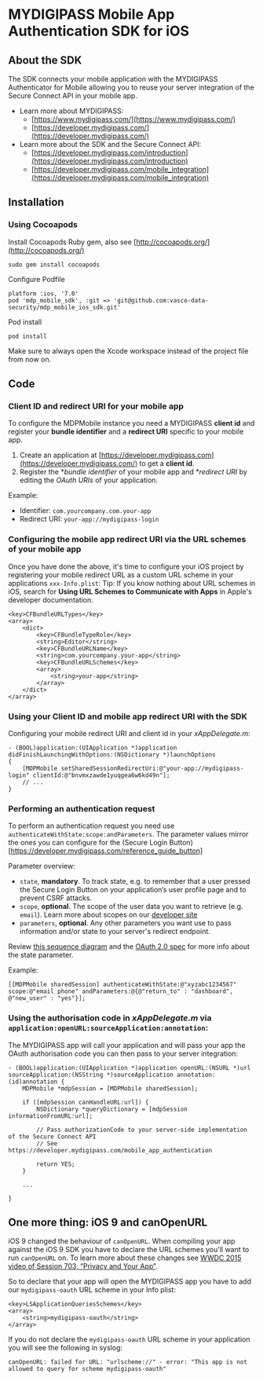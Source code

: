# MYDIGIPASS Mobile App Authentication SDK for iOS

## About the SDK

The SDK connects your mobile application with the MYDIGIPASS Authenticator for Mobile
allowing you to reuse your server integration of the Secure Connect API in your mobile app.

* Learn more about MYDIGIPASS:
    * [https://www.mydigipass.com/](https://www.mydigipass.com/)
    * [https://developer.mydigipass.com/](https://developer.mydigipass.com/)
* Learn more about the SDK and the Secure Connect API:
    * [https://developer.mydigipass.com/introduction](https://developer.mydigipass.com/introduction)
    * [https://developer.mydigipass.com/mobile_integration](https://developer.mydigipass.com/mobile_integration)

## Installation

### Using Cocoapods

Install Cocoapods Ruby gem, also see [http://cocoapods.org/](http://cocoapods.org/)

	sudo gem install cocoapods

Configure Podfile

	platform :ios, '7.0'
	pod 'mdp_mobile_sdk', :git => 'git@github.com:vasco-data-security/mdp_mobile_ios_sdk.git'

Pod install

	pod install

Make sure to always open the Xcode workspace instead of the project file from now on.

## Code

### Client ID and redirect URI for your mobile app

To configure the MDPMobile instance you need a MYDIGIPASS **client id** and register your **bundle identifier** and a **redirect URI** specific to your mobile app.

1. Create an application at [https://developer.mydigipass.com](https://developer.mydigipass.com/) to get a **client id**.
2. Register the **bundle identifier* of your mobile app and **redirect URI* by editing the *OAuth URIs* of your application.

Example:

* Identifier: `com.yourcompany.com.your-app`
* Redirect URI: `your-app://mydigipass-login`

### Configuring the mobile app redirect URI via the URL schemes of your mobile app

Once you have done the above, it's time to configure your iOS project by registering your mobile redirect URL as a custom URL scheme in your applications `xxx-Info.plist`:
Tip: If you know nothing about URL schemes in iOS, search for **Using URL Schemes to Communicate with Apps** in Apple's developer documentation.

	<key>CFBundleURLTypes</key>
	<array>
		<dict>
			<key>CFBundleTypeRole</key>
			<string>Editor</string>
			<key>CFBundleURLName</key>
			<string>com.yourcompany.your-app</string>
			<key>CFBundleURLSchemes</key>
			<array>
				<string>your-app</string>
			</array>
		</dict>
	</array>

### Using your Client ID and mobile app redirect URI with the SDK

Configuring your mobile redirect URI and client id in your _xAppDelegate.m_:

	- (BOOL)application:(UIApplication *)application didFinishLaunchingWithOptions:(NSDictionary *)launchOptions
	{
	    [MDPMobile setSharedSessionRedirectUri:@"your-app://mydigipass-login" clientId:@"bnvmxzawde1yuqgea6w6kd49n"];
	    // ...
	}
	
### Performing an authentication request

To perform an authentication request you need use `authenticateWithState:scope:andParameters`.
The parameter values mirror the ones you can configure for the (Secure Login Button)[https://developer.mydigipass.com/reference_guide_button] 

Parameter overview:

* `state`, **mandatory**. To track state, e.g. to remember that a user pressed the Secure Login Button on your application’s user profile page and to prevent CSRF attacks. 
* `scope`, **optional**. The scope of the user data you want to retrieve (e.g. `email`). Learn more about scopes on our [developer site](https://developer.mydigipass.com/quick_start#secure_login_button)
* `parameters`, **optional**. Any other parameters you want use to pass information and/or state to your server's redirect endpoint.

Review [this sequence diagram](https://developer.mydigipass.com/mobile_integration) and
the [OAuth 2.0 spec](http://tools.ietf.org/html/rfc6749#section-10.12) for more info about the state parameter.

Example:

    [[MDPMobile sharedSession] authenticateWithState:@"xyzabc1234567" scope:@"email phone" andParameters:@{@"return_to" : "dashboard", @"new_user" : "yes"}];

### Using the authorisation code in _xAppDelegate.m_ via `application:openURL:sourceApplication:annotation`:

The MYDIGIPASS app will call your application and will pass your app the OAuth authorisation code you can then pass to your server integration:

	- (BOOL)application:(UIApplication *)application openURL:(NSURL *)url sourceApplication:(NSString *)sourceApplication annotation:(id)annotation {
	    MDPMobile *mdpSession = [MDPMobile sharedSession];
	
	    if ([mdpSession canHandleURL:url]) {
	        NSDictionary *queryDictionary = [mdpSession informationFromURL:url];
	
	        // Pass authorizationCode to your server-side implementation of the Secure Connect API
    		// See https://developer.mydigipass.com/mobile_app_authentication
	
	        return YES;
	    }
	    
	    ...
	    
	}

## One more thing: iOS 9 and canOpenURL

iOS 9 changed the behaviour of `canOpenURL`. When compiling your app against the iOS 9 SDK you have to declare the URL schemes you'll want to run `canOpenURL` on.
To learn more about these changes see [WWDC 2015 video of Session 703, “Privacy and Your App”](https://developer.apple.com/videos/wwdc/2015/?id=703).

So to declare that your app will open the MYDIGIPASS app you have to add our `mydigipass-oauth` URL scheme in your Info plist:

	<key>LSApplicationQueriesSchemes</key>
	<array>
		<string>mydigipass-oauth</string>
	</array>

If you do not declare the `mydigipass-oauth` URL scheme in your application you will see the following in syslog:

    canOpenURL: failed for URL: "urlscheme://" - error: "This app is not allowed to query for scheme mydigipass-oauth"